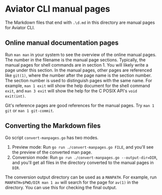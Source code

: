 # Aviator CLI manual pages

The Markdown files that end with `.\d.md` in this directory are manual pages for
Aviator CLI.

## Online manual documentation pages

Run `man man` in your system to see the overview of the online manual pages. The
number in the filename is the manual page sections. Typically, the manual pages
for shell commands are in section 1. You will likely write a page under this
section. In the manual pages, other pages are referenced like `git(1)`, where
the number after the page name is the section number. The section number is used
to distinguish pages with the same name. For example, `man 1 exit` will show the
help document for the shell command `exit`, and `man 3 exit` will show the help
for the C POSIX API's `void exit(int)`.

Git's reference pages are good references for the manual pages. Try `man 1 git`
or `man 1 git-commit`.

## Converting the Markdown files

Go script `convert-manpages.go` has two modes.

1. Preview mode: Run `go run ./convert-manpages.go FILE`, and you'll see the
   preview of the converted man page.
2. Conversion mode: Run `go run ./convert-manpages.go --output-dir=DIR`, and
   you'll get all files in the directory converted to the manual pages in `DIR`.

The conversion output directory can be used as a `MANPATH`. For example, run
`MANPATH=$PWD/DIR man 1 av` will search for the page for `av(1)` in the
directory. You can use this for checking the final output.
